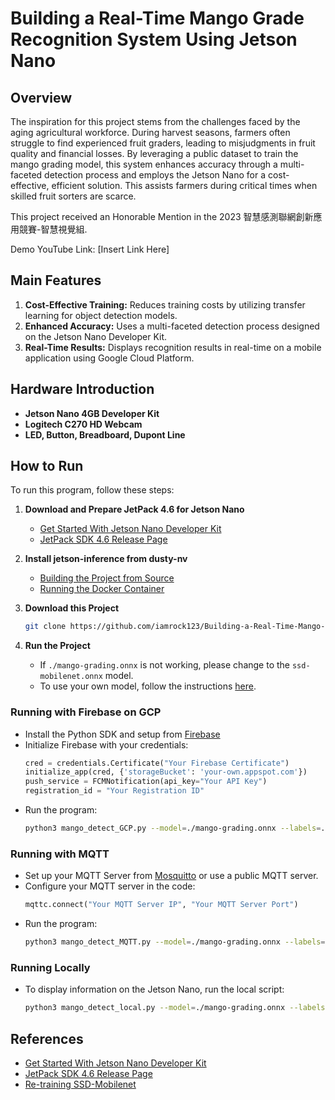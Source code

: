 # Building a Real-Time Mango Grade Recognition System Using Jetson Nano

## Overview

The inspiration for this project stems from the challenges faced by the aging agricultural workforce. During harvest seasons, farmers often struggle to find experienced fruit graders, leading to misjudgments in fruit quality and financial losses. By leveraging a public dataset to train the mango grading model, this system enhances accuracy through a multi-faceted detection process and employs the Jetson Nano for a cost-effective, efficient solution. This assists farmers during critical times when skilled fruit sorters are scarce.

This project received an Honorable Mention in the 2023 智慧感測聯網創新應用競賽-智慧視覺組.

Demo YouTube Link: [Insert Link Here]

## Main Features

1. **Cost-Effective Training:** Reduces training costs by utilizing transfer learning for object detection models.
2. **Enhanced Accuracy:** Uses a multi-faceted detection process designed on the Jetson Nano Developer Kit.
3. **Real-Time Results:** Displays recognition results in real-time on a mobile application using Google Cloud Platform.

## Hardware Introduction

- **Jetson Nano 4GB Developer Kit**
- **Logitech C270 HD Webcam**
- **LED, Button, Breadboard, Dupont Line**

## How to Run

To run this program, follow these steps:

1. **Download and Prepare JetPack 4.6 for Jetson Nano**
    - [Get Started With Jetson Nano Developer Kit](https://developer.nvidia.com/embedded/learn/get-started-jetson-nano-devkit#write)
    - [JetPack SDK 4.6 Release Page](https://developer.nvidia.com/embedded/jetpack-sdk-46)

2. **Install jetson-inference from dusty-nv**
    - [Building the Project from Source](https://github.com/dusty-nv/jetson-inference/blob/master/docs/building-repo-2.md)
    - [Running the Docker Container](https://github.com/dusty-nv/jetson-inference/blob/master/docs/aux-docker.md)

3. **Download this Project**
    ```sh
    git clone https://github.com/iamrock123/Building-a-Real-Time-Mango-Grade-Recognition-System-Using-Jetson-Nano.git
    ```

4. **Run the Project**
    - If `./mango-grading.onnx` is not working, please change to the `ssd-mobilenet.onnx` model.
    - To use your own model, follow the instructions [here](https://github.com/dusty-nv/jetson-inference/blob/master/docs/pytorch-ssd.md).

### Running with Firebase on GCP
- Install the Python SDK and setup from [Firebase](https://firebase.google.com/docs/admin/setup#python)
- Initialize Firebase with your credentials:
    ```python
    cred = credentials.Certificate("Your Firebase Certificate")
    initialize_app(cred, {'storageBucket': 'your-own.appspot.com'})
    push_service = FCMNotification(api_key="Your API Key")
    registration_id = "Your Registration ID"
    ```
- Run the program:
    ```sh
    python3 mango_detect_GCP.py --model=./mango-grading.onnx --labels=./labels.txt --input-blob=input_0 --output-cvg=scores --output-bbox=boxes /dev/video0
    ```

### Running with MQTT
- Set up your MQTT Server from [Mosquitto](https://mosquitto.org/) or use a public MQTT server.
- Configure your MQTT server in the code:
    ```python
    mqttc.connect("Your MQTT Server IP", "Your MQTT Server Port")
    ```
- Run the program:
    ```sh
    python3 mango_detect_MQTT.py --model=./mango-grading.onnx --labels=./labels.txt --input-blob=input_0 --output-cvg=scores --output-bbox=boxes /dev/video0
    ```

### Running Locally
- To display information on the Jetson Nano, run the local script:
    ```sh
    python3 mango_detect_local.py --model=./mango-grading.onnx --labels=./labels.txt --input-blob=input_0 --output-cvg=scores --output-bbox=boxes /dev/video0
    ```

## References

- [Get Started With Jetson Nano Developer Kit](https://developer.nvidia.com/embedded/learn/get-started-jetson-nano-devkit#intro)
- [JetPack SDK 4.6 Release Page](https://developer.nvidia.com/embedded/jetpack-sdk-46)
- [Re-training SSD-Mobilenet](https://github.com/dusty-nv/jetson-inference/blob/master/docs/pytorch-ssd.md)
